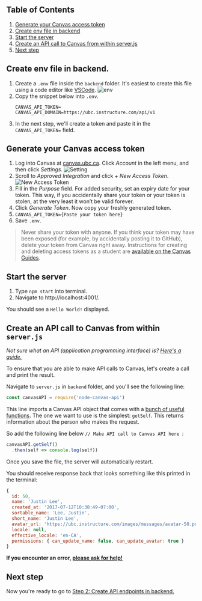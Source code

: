 ## Table of Contents
1. [Generate your Canvas access token](#generate-your-Canvas-access-token)
1. [Create env file in backend](#create-env-file-in-backend)
1. [Start the server](#start-the-server)
1. [Create an API call to Canvas from within server.js](#create-an-api-call-to-canvas-from-within-serverjs)
1. [Next step](#next-step)

## Create env file in backend.
1. Create a `.env` file inside the `backend` folder. It's easiest to create this file using a code editor like [VSCode](https://code.visualstudio.com/).
![env](https://user-images.githubusercontent.com/8836578/72940819-7873c400-3d67-11ea-8184-97c8cea5b523.png)
1. Copy the snippet below into `.env`.
    ```
    CANVAS_API_TOKEN=
    CANVAS_API_DOMAIN=https://ubc.instructure.com/api/v1
    ```
1. In the next step, we'll create a token and paste it in the `CANVAS_API_TOKEN=` field.

## Generate your Canvas access token
1. Log into Canvas at [canvas.ubc.ca](http://canvas.ubc.ca/). Click _Account_ in the left menu, and then click _Settings_.
![Setting](https://learninganalytics.ubc.ca/files/2019/05/Screen-Shot-2019-05-22-at-3.25.40-PM.png)
1. Scroll to _Approved Integration_ and click _+ New Access Token_.
![New Access Token](https://learninganalytics.ubc.ca/files/2019/05/Screen-Shot-2019-05-22-at-3.26.33-PM.png)
1. Fill in the _Purpose_ field. For added security, set an expiry date for your token. This way, if you accidentally share your token or your token is stolen, at the very least it won’t be valid forever.
1. Click _Generate Token_. Now copy your freshly generated token.
1. `CANVAS_API_TOKEN={Paste your token here}`
1. Save `.env`.

> Never share your token with anyone. If you think your token may have been exposed (for example, by accidentally posting it to GitHub), delete your token from Canvas right away. Instructions for creating and deleting access tokens as a student are [available on the Canvas Guides](https://community.canvaslms.com/docs/DOC-16005-42121018197).

## Start the server
1. Type `npm start` into terminal.
1. Navigate to http://localhost:4001/.

You should see a `Hello World!` displayed.

## Create an API call to Canvas from within `server.js`
_Not sure what an API (application programming interface) is? [Here's a guide.](https://www.freecodecamp.org/news/what-is-an-api-in-english-please-b880a3214a82/)_

To ensure that you are able to make API calls to Canvas, let's create a call and print the result.

Navigate to `server.js` in `backend` folder, and you'll see the following line:

```js
const canvasAPI = require('node-canvas-api')
```

This line imports a Canvas API object that comes with a [bunch of useful functions](https://github.com/ubccapico/node-canvas-api/tree/master/src). The one we want to use is the simplest: `getSelf`. This returns information about the person who makes the request.

So add the following line below `// Make API call to Canvas API here `:

```js
canvasAPI.getSelf()
  .then(self => console.log(self))
```

Once you save the file, the server will automatically restart.

You should receive response back that looks something like this printed in the terminal:
```js
{
  id: 50,
  name: 'Justin Lee',
  created_at: '2017-07-12T10:38:49-07:00',
  sortable_name: 'Lee, Justin',
  short_name: 'Justin Lee',
  avatar_url: 'https://ubc.instructure.com/images/messages/avatar-50.png',
  locale: null,
  effective_locale: 'en-CA',
  permissions: { can_update_name: false, can_update_avatar: true }
}
```
**If you encounter an error, [please ask for help!](README.md#-ask-for-help)**

## Next step
Now you're ready to go to [Step 2: Create API endpoints in backend.](2-API-Endpoints.md)
